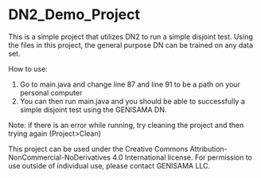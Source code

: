 # DN2_Demo_Project
This is a simple project that utilizes DN2 to run a simple disjoint test. Using the files in this project, the general purpose DN can be trained on any data set.

How to use:

1. Go to main.java and change line 87 and line 91 to be a path on your personal computer
2. You can then run main.java and you should be able to successfully a simple disjoint test using the GENISAMA DN.

Note: if there is an error while running, try cleaning the project and then trying again (Project>Clean)

This project can be used under the Creative Commons Attribution-NonCommercial-NoDerivatives 4.0 International license. For permission to use outside of individual use, please contact GENISAMA LLC.
